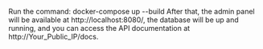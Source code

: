 Run the command:
docker-compose up --build
After that, the admin panel will be available at http://localhost:8080/, the database will be up and running, and you can access the API documentation at http://Your_Public_IP/docs.
